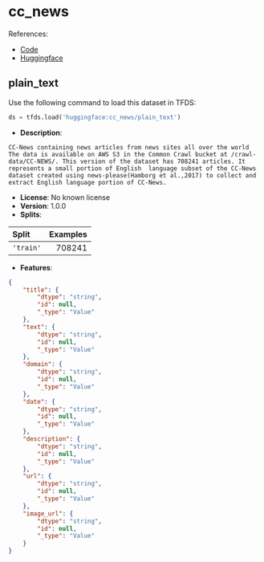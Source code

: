 # cc_news

References:

*   [Code](https://github.com/huggingface/datasets/blob/master/datasets/cc_news)
*   [Huggingface](https://huggingface.co/datasets/cc_news)


## plain_text


Use the following command to load this dataset in TFDS:

```python
ds = tfds.load('huggingface:cc_news/plain_text')
```

*   **Description**:

```
CC-News containing news articles from news sites all over the world The data is available on AWS S3 in the Common Crawl bucket at /crawl-data/CC-NEWS/. This version of the dataset has 708241 articles. It represents a small portion of English  language subset of the CC-News dataset created using news-please(Hamborg et al.,2017) to collect and extract English language portion of CC-News.
```

*   **License**: No known license
*   **Version**: 1.0.0
*   **Splits**:

Split  | Examples
:----- | -------:
`'train'` | 708241

*   **Features**:

```json
{
    "title": {
        "dtype": "string",
        "id": null,
        "_type": "Value"
    },
    "text": {
        "dtype": "string",
        "id": null,
        "_type": "Value"
    },
    "domain": {
        "dtype": "string",
        "id": null,
        "_type": "Value"
    },
    "date": {
        "dtype": "string",
        "id": null,
        "_type": "Value"
    },
    "description": {
        "dtype": "string",
        "id": null,
        "_type": "Value"
    },
    "url": {
        "dtype": "string",
        "id": null,
        "_type": "Value"
    },
    "image_url": {
        "dtype": "string",
        "id": null,
        "_type": "Value"
    }
}
```


